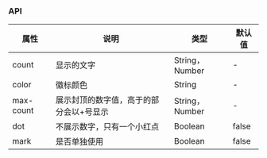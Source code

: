 ### API
| 属性        | 说明                   | 类型            | 默认值   |
|-----------|----------------------|---------------|-------|
| count     | 显示的文字                | String，Number | -     |
| color     | 徽标颜色                 | String        | -     |
| max-count | 展示封顶的数字值，高于的部分会以+号显示 | String，Number | -     |
| dot       | 不展示数字，只有一个小红点        | Boolean       | false |
| mark      | 是否单独使用               | Boolean       | false |